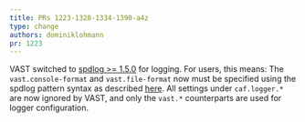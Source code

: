 ```yaml
---
title: PRs 1223-1328-1334-1390-a4z
type: change
authors: dominiklohmann
pr: 1223
---
```


VAST switched to [spdlog >= 1.5.0](https://github.com/gabime/spdlog) for
logging. For users, this means: The `vast.console-format` and `vast.file-format`
now must be specified using the spdlog pattern syntax as described
[here](https://github.com/gabime/spdlog/wiki/3.-Custom-formatting#pattern-flags).
All settings under `caf.logger.*` are now ignored by VAST, and only the `vast.*`
counterparts are used for logger configuration.
